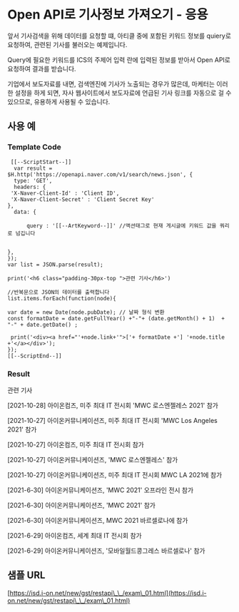 # Open API로 기사정보 가져오기 - 응용

앞서 기사검색을 위해 데이터를 요청할 떄, 아티클 중에 포함된 키워드 정보를 quiery로 요청하여, 관련된 기사를 불러오는 예제입니다.

Query에 필요한 키워드를 ICS의 주제어 입력 란에 입력된 정보를 받아서 Open API로 요청하여 결과를 받습니다.

기업에서 보도자료를 내면, 검색엔진에 기사가 노출되는 경우가 많은데, 마케터는 이러한 설정을 하게 되면, 자사 웹사이트에서 보도자료에 언급된 기사 링크를 자동으로 걸 수 있으므로, 유용하게 사용될 수 있습니다.

## 사용 예

### Template Code

```
 [[--ScriptStart--]]
  var result = $H.http('https://openapi.naver.com/v1/search/news.json', {
  type: 'GET',
  headers: {
 'X-Naver-Client-Id' : 'Client ID',
 'X-Naver-Client-Secret' : 'Client Secret Key'
},
  data: {

      query : '[[--ArtKeyword--]]' //액션태그로 현재 게시글에 키워드 값을 쿼리로 넘깁니다


},
});
var list = JSON.parse(result);

print('<h6 class="padding-30px-top ">관련 기사</h6>')

//반복문으로 JSON의 데이터를 출력합니다 
list.items.forEach(function(node){

var date = new Date(node.pubDate); // 날짜 형식 변환
const formatDate = date.getFullYear() +"-"+ (date.getMonth() + 1)  + "-" + date.getDate() ;

 print('<div><a href="'+node.link+'">['+ formatDate +'] '+node.title +'</a></div>');
});
[[--ScriptEnd--]]
```

### Result

관련 기사

\[2021-10-28] 아이온컴즈, 미주 최대 IT 전시회 'MWC 로스엔젤레스 2021' 참가

\[2021-10-27] 아이온커뮤니케이션즈, 미주 최대 IT 전시회 'MWC Los Angeles 2021' 참가

\[2021-10-27] 아이온컴즈, 미주 최대 IT 전시회 참가

\[2021-10-27] 아이온커뮤니케이션즈, 'MWC 로스엔젤레스' 참가

\[2021-10-27] 아이온커뮤니케이션즈, 미주 최대 IT 전시회 MWC LA 2021에 참가

\[2021-6-30] 아이온커뮤니케이션즈, 'MWC 2021' 오프라인 전시 참가

\[2021-6-30] 아이온커뮤니케이션즈, 'MWC 2021' 참가

\[2021-6-30] 아이온커뮤니케이션즈, MWC 2021 바르셀로나에 참가

\[2021-6-29] 아이온컴즈, 세계 최대 IT 전시회 참가

\[2021-6-29] 아이온커뮤니케이션즈, '모바일월드콩그레스 바르셀로나' 참가

## 샘플 URL

[https://isd.i-on.net/new/gst/restapi\_\_/exam\_01.html](https://isd.i-on.net/new/gst/restapi\_\_/exam\_01.html)
